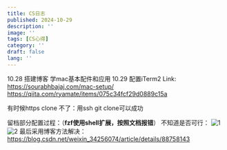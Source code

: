 ```yaml
---
title: CS日志
published: 2024-10-29
description: ''
image: ''
tags: [CS心得]
category: ''
draft: false 
lang: ''
---
```

10.28 搭建博客 学mac基本配件和应用
10.29 配置iTerm2 
Link: 
https://sourabhbajaj.com/mac-setup/
https://qiita.com/ryamate/items/075c34fcf29d0889c15a

有时候https clone 不了：用ssh git clone可以成功

留档部分配置过程：（**fzf使用shell扩展，按照文档报错**）
不知道是否可行：
![1](/media/17291428769621/1.png)
![2](/media/17291428769621/2.png)
最后采用博客方法解决：
https://blog.csdn.net/weixin_34256074/article/details/88758143




